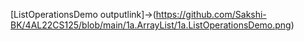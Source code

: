 [ListOperationsDemo outputlink]->(https://github.com/Sakshi-BK/4AL22CS125/blob/main/1a.ArrayList/1a.ListOperationsDemo.png)
